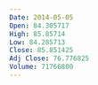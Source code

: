 ```yaml
---
Date: 2014-05-05
Open: 84.305717
High: 85.85714
Low: 84.285713
Close: 85.851425
Adj Close: 76.776825
Volume: 71766800
---
```

